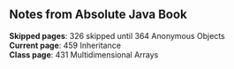 ## Notes from Absolute Java Book

**Skipped pages**: 326 skipped until 364 Anonymous Objects  
**Current page**: 459 Inheritance  
**Class page**: 431 Multidimensional Arrays

